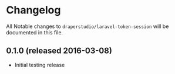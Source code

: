# Changelog

All Notable changes to `draperstudio/laravel-token-session` will be documented in this file.

## 0.1.0 (released 2016-03-08)

- Initial testing release
